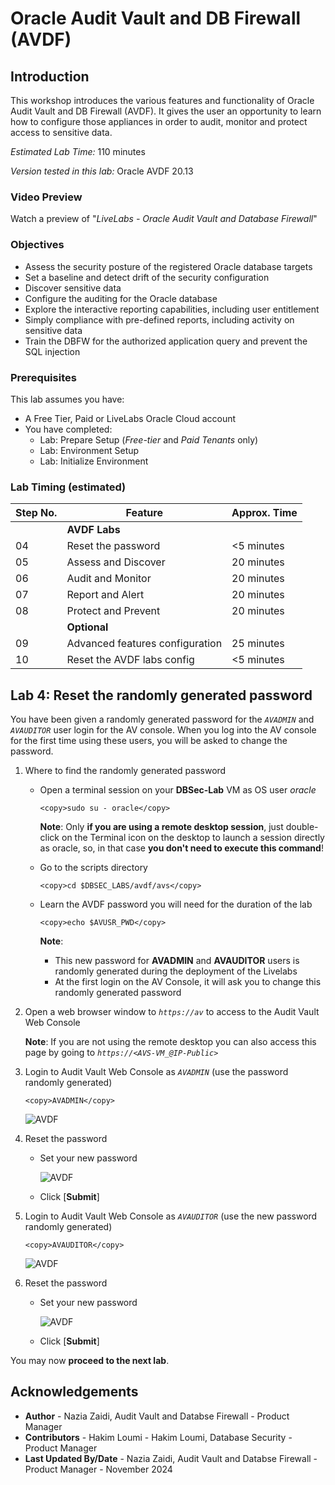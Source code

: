 # Oracle Audit Vault and DB Firewall (AVDF)

## Introduction
This workshop introduces the various features and functionality of Oracle Audit Vault and DB Firewall (AVDF). It gives the user an opportunity to learn how to configure those appliances in order to audit, monitor and protect access to sensitive data.

*Estimated Lab Time:* 110 minutes

*Version tested in this lab:* Oracle AVDF 20.13

### Video Preview

Watch a preview of "*LiveLabs - Oracle Audit Vault and Database Firewall*" [](youtube:eLEeOLMAEec)


### Objectives
- Assess the security posture of the registered Oracle database targets
- Set a baseline and detect drift of the security configuration
- Discover sensitive data
- Configure the auditing for the Oracle database
- Explore the interactive reporting capabilities, including user entitlement
- Simply compliance with pre-defined reports, including activity on sensitive data
- Train the DBFW for the authorized application query and prevent the SQL injection


### Prerequisites
This lab assumes you have:
- A Free Tier, Paid or LiveLabs Oracle Cloud account
- You have completed:
    - Lab: Prepare Setup (*Free-tier* and *Paid Tenants* only)
    - Lab: Environment Setup
    - Lab: Initialize Environment

### Lab Timing (estimated)


| Step No. | Feature | Approx. Time |
|--|------------------------------------------------------------|-------------|
|| **AVDF Labs**||
|04| Reset the password | <5 minutes|
|05| Assess and Discover | 20 minutes|
|06| Audit and Monitor | 20 minutes|
|07| Report and Alert | 20 minutes|
|08| Protect and Prevent | 20 minutes|
|| **Optional**||
|09| Advanced features configuration | 25 minutes|
|10| Reset the AVDF labs config | <5 minutes|

## Lab 4: Reset the randomly generated password

You have been given a randomly generated password for the *`AVADMIN`* and *`AVAUDITOR`* user login for the AV console. When you log into the AV console for the first time using these users, you will be asked to change the password.

1. Where to find the randomly generated password

    - Open a terminal session on your **DBSec-Lab** VM as OS user *oracle*

        ````
        <copy>sudo su - oracle</copy>
        ````

        **Note**: Only **if you are using a remote desktop session**, just double-click on the Terminal icon on the desktop to launch a session directly as oracle, so, in that case **you don't need to execute this command**!

    - Go to the scripts directory

        ````
        <copy>cd $DBSEC_LABS/avdf/avs</copy>
        ````

    - Learn the AVDF password you will need for the duration of the lab

        ````
        <copy>echo $AVUSR_PWD</copy>
        ````

        **Note**:
        - This new password for **AVADMIN** and **AVAUDITOR** users is randomly generated during the deployment of the Livelabs
        - At the first login on the AV Console, it will ask you to change this randomly generated password

2. Open a web browser window to *`https://av`* to access to the Audit Vault Web Console

    **Note**: If you are not using the remote desktop you can also access this page by going to *`https://<AVS-VM_@IP-Public>`*

3. Login to Audit Vault Web Console as *`AVADMIN`* (use the password randomly generated)

    ````
    <copy>AVADMIN</copy>
    ````

    ![AVDF](./images/avdf-400.png "AVDF - Login")

4. Reset the password

    - Set your new password
    
        ![AVDF](./images/avdf-401.png "AVDF - Login")
    
    - Click [**Submit**]

5. Login to Audit Vault Web Console as *`AVAUDITOR`* (use the new password randomly generated)

    ````
    <copy>AVAUDITOR</copy>
    ````

    ![AVDF](./images/avdf-300.png "AVDF - Login")

6. Reset the password

    - Set your new password
    
        ![AVDF](./images/avdf-301.png "AVDF - Login")
    
    - Click [**Submit**]

You may now **proceed to the next lab**.

## Acknowledgements
- **Author** - Nazia Zaidi, Audit Vault and Databse Firewall - Product Manager
- **Contributors** - Hakim Loumi - Hakim Loumi, Database Security - Product Manager
- **Last Updated By/Date** - Nazia Zaidi, Audit Vault and Databse Firewall - Product Manager - November 2024
